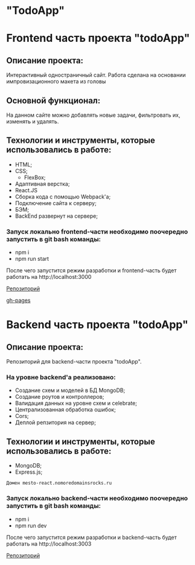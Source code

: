 # "TodoApp"

# Frontend часть проекта "todoApp"

## Описание проекта:

Интерактивный одностраничный сайт. Работа сделана на основании импровизационного макета из головы

## Основной функционал:

На данном сайте можно добавлять новые задачи, фильтровать их, изменять и удалять.

## Технологии и инструменты, которые использовались в работе:

- HTML;
- CSS;
  - FlexBox;
- Адаптивная верстка;
- React.JS
- Сборка кода с помощью Webpack'a;
- Подключение сайта к серверу;
- БЭМ;
- BackEnd развернут на сервере;

### Запуск локально frontend-части необходимо поочередно запустить в git bash команды:

- npm i
- npm run start

После чего запустится режим разработки и frontend-часть будет работать на http://localhost:3000

[Репозиторий](https://github.com/iEasyJet/todoapp)

[gh-pages](https://ieasyjet.github.io/todoapp/)



# Backend часть проекта "todoApp"

## Описание проекта:

Репозиторий для backend-части проекта "todoApp".

### На уровне backend'а реализовано:

- Создание схем и моделей в БД MongoDB;
- Создание роутов и контроллеров;
- Валидация данных на уровне схем и celebrate;
- Централизованная обработка ошибок;
- Cors;
- Деплой репзитория на сервер;

## Технологии и инструменты, которые использовались в работе:

- MongoDB;
- Express.js;

`Домен mesto-react.nomoredomainsrocks.ru`

### Запуск локально backend-части необходимо поочередно запустить в git bash команды:

- npm i
- npm run dev

После чего запустится режим разработки и backend-часть будет работать на http://localhost:3003

[Репозиторий](https://github.com/iEasyJet/todoapp)
